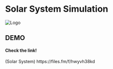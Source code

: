 
# Solar System Simulation 



![Logo](https://gpuopen.com/wp-content/uploads/2021/10/U_Logo_White_RGB.png)


<h2>DEMO</h2>
<h4>Check the link!</h4>
(Solar System) https://files.fm/f/hwyvh38kd


